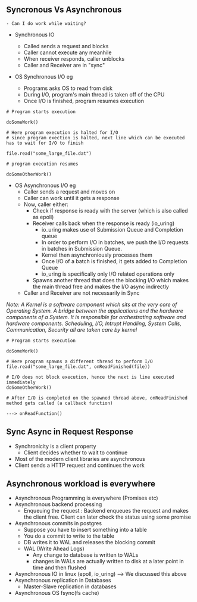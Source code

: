 ## Syncronous Vs Asynchronous
	- Can I do work while waiting?

- Synchronous IO
	- Called sends a request and blocks
	- Caller cannot execute any meanhile
	- When receiver responds, caller unblocks
	- Caller and Receiver are in "sync"

- OS Synchronous I/O eg
	- Programs asks OS to read from disk
	- During I/O, program's main thread is taken off of the CPU
	- Once I/O is finished, program resumes execution

```
# Program starts execution

doSomeWork()

# Here program execution is halted for I/O
# since program exection is halted, next line which can be executed has to wait for I/O to finish

file.read("some_large_file.dat")

# program execution resumes

doSomeOtherWork()
```

- OS Asynchronous I/O eg
	- Caller sends a request and moves on
	- Caller can work until it gets a response
	- Now, caller either:
		- Check if response is ready with the server (which is also called as epoll)
		- Receiver calls back when the response is ready (io_uring)
			- io_uring makes use of Submission Queue and Completion queue
			- In order to perform I/O in batches, we push the I/O requests in batches in Submission Queue.
			- Kernel then asynchroniously processes them
			- Once I/O of a batch is finished, it gets added to Completion Queue
			- io_uring is specifically only I/O related operations only
		- Spawns another thread that does the blocking I/O which makes the main thread free and makes the I/O async indirectly
	- Caller and Receiver are not necessarily in Sync

*Note: A Kernel is a software component which sits at the very core of Operating System. A bridge between the applications and the hardware components of a System. It is responsible for orchestrating software and hardware components. Scheduling, I/O, Intrupt Handling, System Calls, Communication, Security all are taken care by kernel*

```
# Program starts execution

doSomeWork()

# Here program spawns a different thread to perform I/O
file.read("some_large_file.dat", onReadFinished(file))

# I/O does not block execution, hence the next is line executed immediately
doSomeOtherWork()

# After I/O is completed on the spawned thread above, onReadFinished method gets called (a callback function)

---> onReadFunction()
```

##  Sync Async in Request Response

- Synchronicity is a client property
	- Client decides whether to wait to continue
- Most of the modern client libraries are asynchronous
- Client sends a HTTP request and continues the work

## Asynchronous workload is everywhere

- Asynchronous Programming is everywhere (Promises etc)
- Asynchronous backend processing
	- Enqueuing the request : Backend enqueues the request and makes the client free. Client can later check the status using some promise
- Asynchronous commits in postgres
	- Suppose you have to insert something into a table
	- You do a commit to write to the table
	- DB writes it to WAL and releases the blocking commit
	- WAL (Write Ahead Logs)
		- Any change to database is written to WALs
		- changes in WALs are actually written to disk at a later point in time and then flushed
- Asynchronous IO in linux (epoll, io_uring) --> We discussed this above
- Asynchronous replication in Databases
	- Master-Slave replication in databases
- Asynchronous OS fsync(fs cache)
